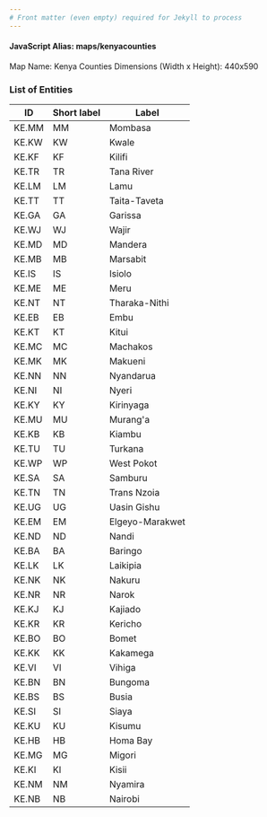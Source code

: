 ```yaml
---
# Front matter (even empty) required for Jekyll to process
---
```


#### JavaScript Alias: maps/kenyacounties

Map Name: Kenya Counties
Dimensions (Width x Height): 440x590

### List of Entities

ID | Short label | Label
---|---|---|
KE.MM|MM|Mombasa
KE.KW|KW|Kwale
KE.KF|KF|Kilifi
KE.TR|TR|Tana River
KE.LM|LM|Lamu
KE.TT|TT|Taita-Taveta
KE.GA|GA|Garissa
KE.WJ|WJ|Wajir
KE.MD|MD|Mandera
KE.MB|MB|Marsabit
KE.IS|IS|Isiolo
KE.ME|ME|Meru
KE.NT|NT|Tharaka-Nithi
KE.EB|EB|Embu
KE.KT|KT|Kitui
KE.MC|MC|Machakos
KE.MK|MK|Makueni
KE.NN|NN|Nyandarua
KE.NI|NI|Nyeri
KE.KY|KY|Kirinyaga
KE.MU|MU|Murang'a
KE.KB|KB|Kiambu
KE.TU|TU|Turkana
KE.WP|WP|West Pokot
KE.SA|SA|Samburu
KE.TN|TN|Trans Nzoia
KE.UG|UG|Uasin Gishu
KE.EM|EM|Elgeyo-Marakwet
KE.ND|ND|Nandi
KE.BA|BA|Baringo
KE.LK|LK|Laikipia
KE.NK|NK|Nakuru
KE.NR|NR|Narok
KE.KJ|KJ|Kajiado
KE.KR|KR|Kericho
KE.BO|BO|Bomet
KE.KK|KK|Kakamega
KE.VI|VI|Vihiga
KE.BN|BN|Bungoma
KE.BS|BS|Busia
KE.SI|SI|Siaya
KE.KU|KU|Kisumu
KE.HB|HB|Homa Bay
KE.MG|MG|Migori
KE.KI|KI|Kisii
KE.NM|NM|Nyamira
KE.NB|NB|Nairobi
